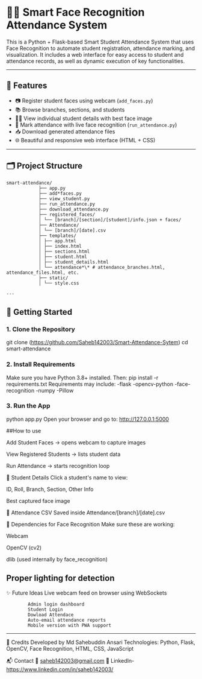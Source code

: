 # 👨‍🎓 Smart Face Recognition Attendance System

This is a Python + Flask-based Smart Student Attendance System that uses Face Recognition to automate student registration, attendance marking, and visualization. It includes a web interface for easy access to student and attendance records, as well as dynamic execution of key functionalities.

---

## 🔧 Features

- 📷 Register student faces using webcam (`add_faces.py`)
- 📚 Browse branches, sections, and students
- 🧑‍💼 View individual student details with best face image
- 📡 Mark attendance with live face recognition (`run_attendance.py`)
- 📥 Download generated attendance files
- 🌐 Beautiful and responsive web interface (HTML + CSS)

---

## 🗂️ Project Structure
```
smart-attendance/
            ├── app.py
            ├── add*faces.py
            ├── view_student.py
            ├── run_attendance.py
            ├── download_attendance.py
            ├── registered_faces/
            │ └── [branch]/[section]/[student]/info.json + faces/
            ├── Attendance/
            │ └── [branch]/[date].csv
            ├── templates/
            │ ├── app.html
            │ ├── index.html
            │ ├── sections.html
            │ ├── student.html
            │ ├── student_details.html
            │ └── attendance*\* # attendance_branches.html, attendance_files.html, etc.
            ├── static/
            │ └── style.css

---
```

## 🚀 Getting Started

### 1. Clone the Repository

git clone (https://github.com/Saheb142003/Smart-Attendance-Sytem)
cd smart-attendance

### 2. Install Requirements

Make sure you have Python 3.8+ installed. Then:
pip install -r requirements.txt
Requirements may include:
-flask
-opencv-python
-face-recognition
-numpy
-Pillow

### 3. Run the App

python app.py
Open your browser and go to:
http://127.0.0.1:5000

##How to use

Add Student Faces → opens webcam to capture images

View Registered Students → lists student data

Run Attendance → starts recognition loop

🔹 Student Details
Click a student's name to view:

ID, Roll, Branch, Section, Other Info

Best captured face image

🔹 Attendance CSV
Saved inside Attendance/[branch]/[date].csv

📸 Dependencies for Face Recognition
Make sure these are working:

Webcam

OpenCV (cv2)

dlib (used internally by face_recognition)

## Proper lighting for detection

✨ Future Ideas
Live webcam feed on browser using WebSockets

            Admin login dashboard
            Student Login
            Dowload Attendace
            Auto-email attendance reports
            Mobile version with PWA support

---

🤝 Credits
Developed by Md Sahebuddin Ansari
Technologies: Python, Flask, OpenCV, Face Recognition, HTML, CSS, JavaScript

📬 Contact
📧 saheb142003@gmail.com
🔗 LinkedIn-https://www.linkedin.com/in/saheb142003/
